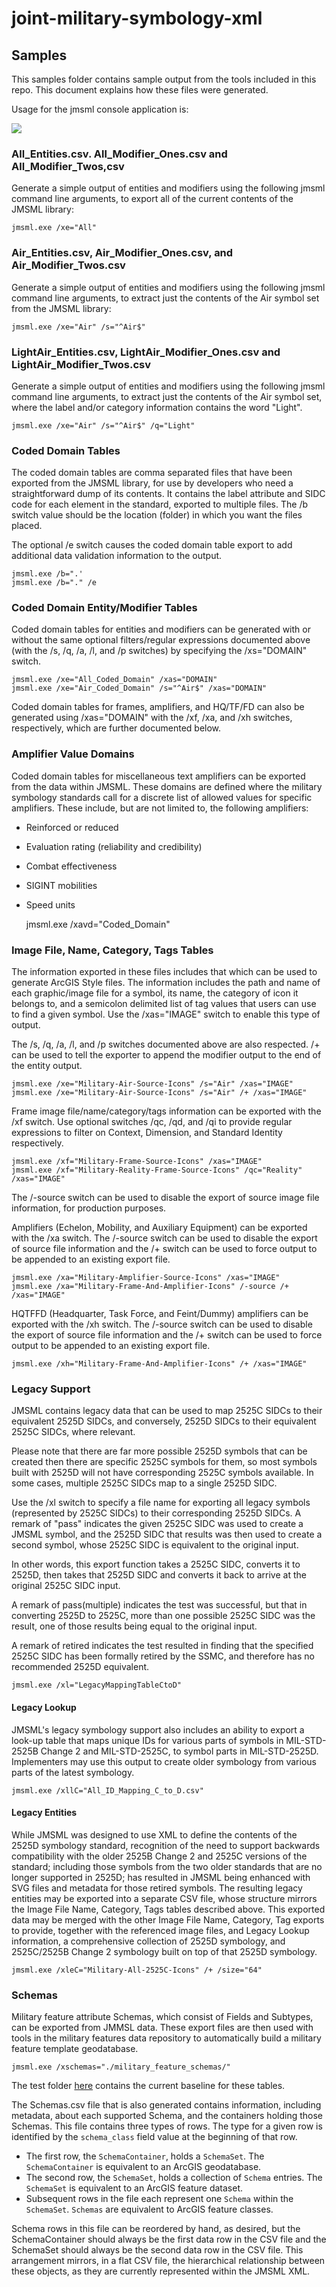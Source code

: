 # joint-military-symbology-xml #

## Samples ##

This samples folder contains sample output from the tools included in this repo.  This document explains how these files were generated.

Usage for the jmsml console application is:

![](usage.jpg)

### All_Entities.csv. All_Modifier_Ones.csv and All_Modifier_Twos,csv ###
Generate a simple output of entities and modifiers using the following jmsml command line arguments, to export all of the current contents of the JMSML library:

	jmsml.exe /xe="All"

### Air_Entities.csv, Air_Modifier_Ones.csv, and Air_Modifier_Twos.csv ###
Generate a simple output of entities and modifiers using the following jmsml command line arguments, to extract just the contents of the Air symbol set from the JMSML library:

	jmsml.exe /xe="Air" /s="^Air$"

### LightAir_Entities.csv, LightAir_Modifier_Ones.csv and LightAir_Modifier_Twos.csv ###
Generate a simple output of entities and modifiers using the following jmsml command line arguments, to extract just the contents of the Air symbol set, where the label and/or category information contains the word "Light".

	jmsml.exe /xe="Air" /s="^Air$" /q="Light"

### Coded Domain Tables ###
The coded domain tables are comma separated files that have been exported from the JMSML library, for use by developers who need a straightforward dump of its contents.  It contains the label attribute and SIDC code for each element in the standard, exported to multiple files.  The /b switch value should be the location (folder) in which you want the files placed.

The optional /e switch causes the coded domain table export to add additional data validation information to the output.

	jmsml.exe /b=".'
	jmsml.exe /b="." /e

### Coded Domain Entity/Modifier Tables ###
Coded domain tables for entities and modifiers can be generated with or without the same optional filters/regular expressions documented above (with the /s, /q, /a, /l, and /p switches) by specifying the /xs="DOMAIN" switch.

	jmsml.exe /xe="All_Coded_Domain" /xas="DOMAIN"
	jmsml.exe /xe="Air_Coded_Domain" /s="^Air$" /xas="DOMAIN"

Coded domain tables for frames, amplifiers, and HQ/TF/FD can also be generated using /xas="DOMAIN" with the /xf, /xa, and /xh switches, respectively, which are further documented below.

### Amplifier Value Domains ###
Coded domain tables for miscellaneous text amplifiers can be exported from the data within JMSML.  These domains are defined where the military symbology standards call for a discrete list of allowed values for specific amplifiers.  These include, but are not limited to, the following amplifiers:

- Reinforced or reduced
- Evaluation rating (reliability and credibility)
- Combat effectiveness
- SIGINT mobilities
- Speed units


    jmsml.exe /xavd="Coded_Domain"

### Image File, Name, Category, Tags Tables ###
The information exported in these files includes that which can be used to generate ArcGIS Style files.  The information includes the path and name of each graphic/image file for a symbol, its name, the category of icon it belongs to, and a semicolon delimited list of tag values that users can use to find a given symbol.  Use the /xas="IMAGE" switch to enable this type of output.

The /s, /q, /a, /l, and /p switches documented above are also respected.  /+ can be used to tell the exporter to append the modifier output to the end of the entity output.

	jmsml.exe /xe="Military-Air-Source-Icons" /s="Air" /xas="IMAGE"
	jmsml.exe /xe="Military-Air-Source-Icons" /s="Air" /+ /xas="IMAGE"

Frame image file/name/category/tags information can be exported with the /xf switch.  Use optional switches /qc, /qd, and /qi to provide regular expressions to filter on Context, Dimension, and Standard Identity respectively.

	jmsml.exe /xf="Military-Frame-Source-Icons" /xas="IMAGE"
	jmsml.exe /xf="Military-Reality-Frame-Source-Icons" /qc="Reality" /xas="IMAGE"

The /-source switch can be used to disable the export of source image file information, for production purposes.

Amplifiers (Echelon, Mobility, and Auxiliary Equipment) can be exported with the /xa switch.  The /-source switch can be used to disable the export of source file information and the /+ switch can be used to force output to be appended to an existing export file.

	jmsml.exe /xa="Military-Amplifier-Source-Icons" /xas="IMAGE"
	jmsml.exe /xa="Military-Frame-And-Amplifier-Icons" /-source /+ /xas="IMAGE"

HQTFFD (Headquarter, Task Force, and Feint/Dummy) amplifiers can be exported with the /xh switch.  The /-source switch can be used to disable the export of source file information and the /+ switch can be used to force output to be appended to an existing export file.

	jmsml.exe /xh="Military-Frame-And-Amplifier-Icons" /+ /xas="IMAGE" 

### Legacy Support ###
JMSML contains legacy data that can be used to map 2525C SIDCs to their equivalent 2525D SIDCs, and conversely, 2525D SIDCs to their equivalent 2525C SIDCs, where relevant.

Please note that there are far more possible 2525D symbols that can be created then there are specific 2525C symbols for them, so most symbols built with 2525D will not have corresponding 2525C symbols available.  In some cases, multiple 2525C SIDCs map to a single 2525D SIDC.

Use the /xl switch to specify a file name for exporting all legacy symbols (represented by 2525C SIDCs) to their corresponding 2525D SIDCs.  A remark of "pass" indicates the given 2525C SIDC was used to create a JMSML symbol, and the 2525D SIDC that results was then used to create a second symbol, whose 2525C SIDC is equivalent to the original input.

In other words, this export function takes a 2525C SIDC, converts it to 2525D, then takes that 2525D SIDC and converts it back to arrive at the original 2525C SIDC input.

A remark of pass(multiple) indicates the test was successful, but that in converting 2525D to 2525C, more than one possible 2525C SIDC was the result, one of those results being equal to the original input.

A remark of retired indicates the test resulted in finding that the specified 2525C SIDC has been formally retired by the SSMC, and therefore has no recommended 2525D equivalent.

	jmsml.exe /xl="LegacyMappingTableCtoD"

#### Legacy Lookup ####
JMSML's legacy symbology support also includes an ability to export a look-up table that maps unique IDs for various parts of symbols in MIL-STD-2525B Change 2 and MIL-STD-2525C, to symbol parts in MIL-STD-2525D.  Implementers may use this output to create older symbology from various parts of the latest symbology.

	jmsml.exe /xllC="All_ID_Mapping_C_to_D.csv"

#### Legacy Entities ####
While JMSML was designed to use XML to define the contents of the 2525D symbology standard, recognition of the need to support backwards compatibility with the older 2525B Change 2 and 2525C versions of the standard; including those symbols from the two older standards that are no longer supported in 2525D; has resulted in JMSML being enhanced with SVG files and metadata for those retired symbols.  The resulting legacy entities may be exported into a separate CSV file, whose structure mirrors the Image File Name, Category, Tags tables described above.  This exported data may be merged with the other Image File Name, Category, Tag exports to provide, together with the referenced image files, and Legacy Lookup information, a comprehensive collection of 2525D symbology, and 2525C/2525B Change 2 symbology built on top of that 2525D symbology.

	jmsml.exe /xleC="Military-All-2525C-Icons" /+ /size="64"

### Schemas ###

Military feature attribute Schemas, which consist of Fields and Subtypes, can be exported from JMMSL data.  These export files are then used with tools in the military features data repository to automatically build a military feature template geodatabase.

    jmsml.exe /xschemas="./military_feature_schemas/"

The test folder [here](../source/JointMilitarySymbologyLibraryCS/jmsml/test) contains the current baseline for these tables.

The Schemas.csv file that is also generated contains information, including metadata, about each supported Schema, and the containers holding those Schemas.  This file contains three types of rows.  The type for a given row is identified by the `schema_class` field value at the beginning of that row.   

- The first row, the `SchemaContainer`, holds a `SchemaSet`.  The `SchemaContainer` is equivalent to an ArcGIS geodatabase.
- The second row, the `SchemaSet`, holds a collection of `Schema` entries.  The `SchemaSet` is equivalent to an ArcGIS feature dataset.
- Subsequent rows in the file each represent one `Schema` within the `SchemaSet`.  `Schemas` are equivalent to ArcGIS feature classes.

Schema rows in this file can be reordered by hand, as desired, but the SchemaContainer should always be the first data row in the CSV file and the SchemaSet should always be the second data row in the CSV file.  This arrangement mirrors, in a flat CSV file, the hierarchical relationship between these objects, as they are currently represented within the JMSML XML.